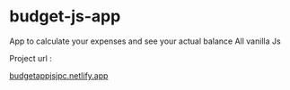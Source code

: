 # budget-js-app
App to calculate your expenses and see your actual balance 
All vanilla Js

Project url : 

<a  target="_blank"  href="https://budgetappjsjpc.netlify.app">budgetappjsjpc.netlify.app</a>
